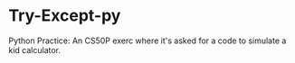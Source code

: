 # Try-Except-py
Python Practice: An CS50P exerc where it's asked for a code to simulate a kid calculator.
